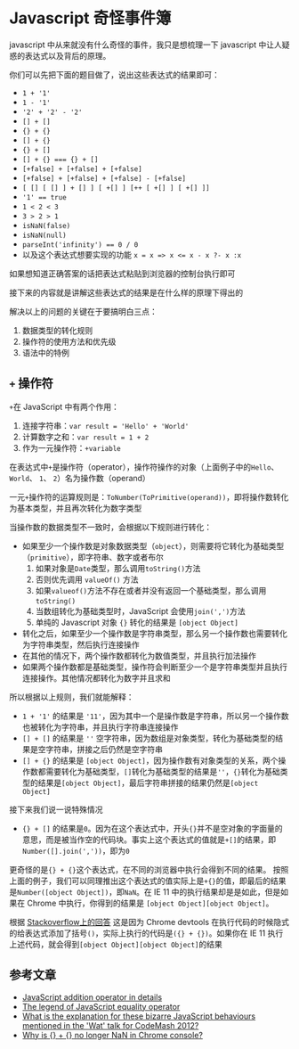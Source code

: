 # Javascript 奇怪事件簿

javascript 中从来就没有什么奇怪的事件，我只是想梳理一下 javascript 中让人疑惑的表达式以及背后的原理。

你们可以先把下面的题目做了，说出这些表达式的结果即可：

* `1 + '1'`
* `1 - '1'`
* `'2' + '2' - '2'`
* `[] + []`
* `{} + {}`
* `[] + {}`
* `{} + []`
* `[] + {} === {} + []`
* `[+false] + [+false] + [+false]`
* `[+false] + [+false] + [+false] - [+false]`
* `[ [] [ [] ] + [] ] [ +[] ] [++ [ +[] ] [ +[] ]]`
* `'1' == true`
* `1 < 2 < 3`
* `3 > 2 > 1`
* `isNaN(false)`
* `isNaN(null)`
* `parseInt('infinity') == 0 / 0`
* 以及这个表达式想要实现的功能 `x = x => x <= x - x ?- x :x`

如果想知道正确答案的话把表达式粘贴到浏览器的控制台执行即可

接下来的内容就是讲解这些表达式的结果是在什么样的原理下得出的

解决以上的问题的关键在于要搞明白三点：

1. 数据类型的转化规则
2. 操作符的使用方法和优先级
3. 语法中的特例

## `+` 操作符

`+`在 JavaScript 中有两个作用：

1. 连接字符串：`var result = 'Hello' + 'World'`
2. 计算数字之和：`var result = 1 + 2`
3. 作为一元操作符：`+variable`

在表达式中`+`是操作符（operator），操作符操作的对象（上面例子中的`Hello`、 `World`、 `1`、 `2`）名为操作数（operand）

一元`+`操作符的运算规则是：`ToNumber(ToPrimitive(operand))`，即将操作数转化为基本类型，并且再次转化为数字类型

当操作数的数据类型不一致时，会根据以下规则进行转化：

* 如果至少一个操作数是对象数据类型（`object`），则需要将它转化为基础类型（`primitive`），即字符串、数字或者布尔
  1. 如果对象是`Date`类型，那么调用`toString()`方法
  2. 否则优先调用 `valueOf()` 方法
  3. 如果`valueof()`方法不存在或者并没有返回一个基础类型，那么调用`toString()`
  4. 当数组转化为基础类型时，JavaScript 会使用`join(',')`方法
  5. 单纯的 Javascript 对象 `{}` 转化的结果是 `[object Object]`
* 转化之后，如果至少一个操作数是字符串类型，那么另一个操作数也需要转化为字符串类型，然后执行连接操作
* 在其他的情况下，两个操作数都转化为数值类型，并且执行加法操作
* 如果两个操作数都是基础类型，操作符会判断至少一个是字符串类型并且执行连接操作。其他情况都转化为数字并且求和

所以根据以上规则，我们就能解释：

* `1 + '1'` 的结果是 `'11'`，因为其中一个是操作数是字符串，所以另一个操作数也被转化为字符串，并且执行字符串连接操作
* `[] + []` 的结果是 `''` 空字符串，因为数组是对象类型，转化为基础类型的结果是空字符串，拼接之后仍然是空字符串
* `[] + {}` 的结果是 `[object Object]`，因为操作数有对象类型的关系，两个操作数都需要转化为基础类型，`[]`转化为基础类型的结果是`''`，`{}`转化为基础类型的结果是`[object Object]`，最后字符串拼接的结果仍然是`[object Object]`

接下来我们说一说特殊情况

* `{} + []` 的结果是`0`。因为在这个表达式中，开头`{}`并不是空对象的字面量的意思，而是被当作空的代码块。事实上这个表达式的值就是`+[]`的结果，即`Number([].join(','))`，即为`0`

更奇怪的是`{} + {}`这个表达式，在不同的浏览器中执行会得到不同的结果。
按照上面的例子，我们可以同理推出这个表达式的值实际上是`+{}`的值，即最后的结果是`Number([object Object])`，即`NaN`。在 IE 11 中的执行结果却是是如此，但是如果在 Chrome 中执行，你得到的结果是 `[object Object][object Object]`。

根据 [Stackoverflow上的回答](https://stackoverflow.com/questions/36438034/why-is-no-longer-nan-in-chrome-console) 这是因为 Chrome devtools 在执行代码的时候隐式的给表达式添加了括号`()`，实际上执行的代码是`({} + {})`。如果你在 IE 11 执行上述代码，就会得到`[object Object][object Object]`的结果

## 参考文章

- [JavaScript addition operator in details](https://dmitripavlutin.com/javascriptss-addition-operator-demystified/)
- [The legend of JavaScript equality operator](https://dmitripavlutin.com/the-legend-of-javascript-equality-operator/)
- [What is the explanation for these bizarre JavaScript behaviours mentioned in the 'Wat' talk for CodeMash 2012?](https://stackoverflow.com/questions/9032856/what-is-the-explanation-for-these-bizarre-javascript-behaviours-mentioned-in-the)
- [Why is {} + {} no longer NaN in Chrome console?](https://stackoverflow.com/questions/36438034/why-is-no-longer-nan-in-chrome-console)